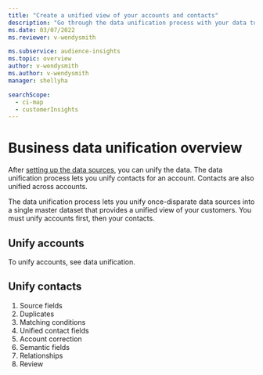 ```yaml
---
title: "Create a unified view of your accounts and contacts"
description: "Go through the data unification process with your data to create a single master dataset of accounts and contacts."
ms.date: 03/07/2022
ms.reviewer: v-wendysmith

ms.subservice: audience-insights
ms.topic: overview
author: v-wendysmith
ms.author: v-wendysmith
manager: shellyha

searchScope: 
  - ci-map
  - customerInsights
---
```


# Business data unification overview

After [setting up the data sources](data-sources.md), you can unify the data. The data unification process lets you unify contacts for an account. Contacts are also unified across accounts.

The data unification process lets you unify once-disparate data sources into a single master dataset that provides a unified view of your customers. You must unify accounts first, then your contacts.

## Unify accounts

To unify accounts, see data unification.

## Unify contacts

1. Source fields
1. Duplicates
1. Matching conditions
1. Unified contact fields
1. Account correction
1. Semantic fields
1. Relationships
1. Review

